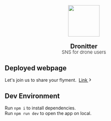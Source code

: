 <p align="center" style="margin:0;"><img src="https://dronitter-88893.web.app/dronitter-logo.svg" width="100"></p><p align="center" style="font-size: 20px; font-weight: bold; line-height: 1.1;">Dronitter<br/><span style="font-size: 15px; font-weight: 300;">SNS for drone users</span></p>

## Deployed webpage
Let's join us to share your flyment.&nbsp;
[Link&thinsp;<svg xmlns="http://www.w3.org/2000/svg" width="12" fill="none" viewBox="0 0 24 24" stroke-width="3" stroke="currentColor" class="w-6 h-6">
  <path stroke-linecap="round" stroke-linejoin="round" d="m8.25 4.5 7.5 7.5-7.5 7.5" />
</svg>
](https://dronitter-88893.web.app)

## Dev Environment
Run `npm i` to install dependencies.<br/>
Run `npm run dev` to open the app on local.
